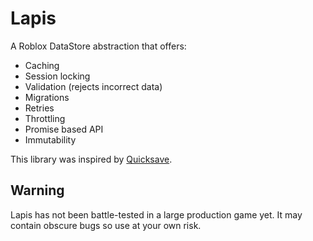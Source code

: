 # Lapis
A Roblox DataStore abstraction that offers:
- Caching
- Session locking
- Validation (rejects incorrect data)
- Migrations
- Retries
- Throttling
- Promise based API
- Immutability

This library was inspired by [Quicksave](https://github.com/evaera/Quicksave).

## Warning
Lapis has not been battle-tested in a large production game yet. It may contain obscure bugs so use at your own risk.
